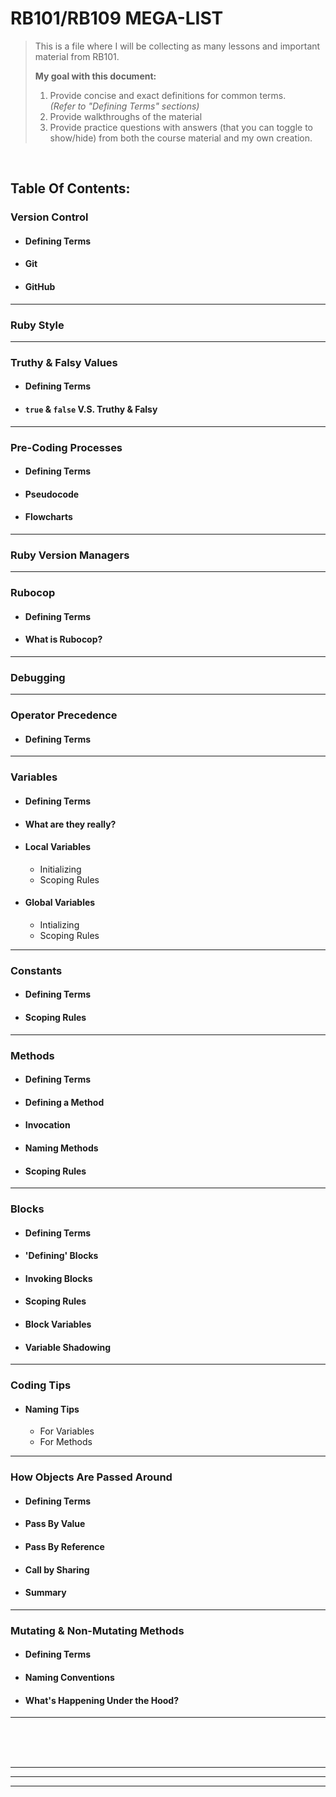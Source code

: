 # RB101/RB109 MEGA-LIST
> This is a file where I will be collecting as many lessons and important material from RB101. </br>
>
> **My goal with this document:**
> 1. Provide concise and exact definitions for common terms. </br> 
>     _(Refer to "Defining Terms" sections)_
> 2. Provide walkthroughs of the material
> 3. Provide practice questions with answers (that you can toggle to show/hide) from both the course material and my own creation.

<br>

## Table Of Contents:

### Version Control
  - #### Defining Terms
  - #### Git   
  - #### GitHub
--------------------------------------------------------------------------------------------------------- 
### Ruby Style
---------------------------------------------------------------------------------------------------------
### Truthy & Falsy Values
  - #### Defining Terms
  - #### `true` & `false` V.S. Truthy & Falsy  
---------------------------------------------------------------------------------------------------------
### Pre-Coding Processes
  - #### Defining Terms  
  - #### Pseudocode
  - #### Flowcharts
---------------------------------------------------------------------------------------------------------
### Ruby Version Managers
---------------------------------------------------------------------------------------------------------
### Rubocop
  - #### Defining Terms
  - #### What is Rubocop?
---------------------------------------------------------------------------------------------------------
### Debugging
---------------------------------------------------------------------------------------------------------
### Operator Precedence
  - #### Defining Terms
---------------------------------------------------------------------------------------------------------
### Variables
  - #### Defining Terms
  - #### What are they really?
  - #### Local Variables
    - Initializing
    - Scoping Rules
  - #### Global Variables
    - Intializing
    - Scoping Rules
---------------------------------------------------------------------------------------------------------
### Constants
  - #### Defining Terms
  - #### Scoping Rules
---------------------------------------------------------------------------------------------------------
### Methods
  - #### Defining Terms
  - #### Defining a Method
  - #### Invocation
  - #### Naming Methods
  - #### Scoping Rules
---------------------------------------------------------------------------------------------------------
### Blocks
  - #### Defining Terms
  - #### 'Defining' Blocks
  - #### Invoking Blocks
  - #### Scoping Rules
  - #### Block Variables
  - #### Variable Shadowing
---------------------------------------------------------------------------------------------------------
### Coding Tips  
  - #### Naming Tips
      - For Variables
      - For Methods  
---------------------------------------------------------------------------------------------------------
### How Objects Are Passed Around
  - #### Defining Terms
  - #### Pass By Value
  - #### Pass By Reference
  - #### Call by Sharing
  - #### Summary  
---------------------------------------------------------------------------------------------------------
### Mutating & Non-Mutating Methods
  - #### Defining Terms
  - #### Naming Conventions
  - #### What's Happening Under the Hood?  
---------------------------------------------------------------------------------------------------------
<br>
<br>
<br>

---------------------------------------------------------------------------------------------------------
---------------------------------------------------------------------------------------------------------
--------------------------------------------------------------------------------------------------------